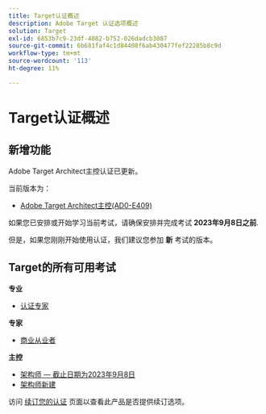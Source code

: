```yaml
---
title: Target认证概述
description: Adobe Target 认证选项概述
solution: Target
exl-id: 6853b7c9-23df-4082-b752-026dadcb3087
source-git-commit: 6b681faf4c1d84408f6ab430477fef22285b8c9d
workflow-type: tm+mt
source-wordcount: '113'
ht-degree: 11%

---
```


# Target认证概述

## 新增功能

Adobe Target Architect主控认证已更新。

当前版本为：

* [Adobe Target Architect主控(AD0-E409)](/help/certifications/at/at-m-architect.md)

如果您已安排或开始学习当前考试，请确保安排并完成考试 **2023年9月8日之前**.

但是，如果您刚刚开始使用认证，我们建议您参加 **新** 考试的版本。

## Target的所有可用考试

**专业**

* [认证专家](/help/certifications/at/at-p-business.md) <!--AD0-E408-->

**专家**

* [商业从业者](/help/certifications/at/at-e-business.md) <!--AD0-E406-->

**主控**

* [架构师 — 截止日期为2023年9月8日](/help/certifications/at/at-m-architect.md) <!--AD0-E407-->
* [架构师新建](/help/certifications/at/at-m-architect0623.md) <!--AD0-E409-->

访问 [续订您的认证](/help/certifications/renew.md) 页面以查看此产品是否提供续订选项。
